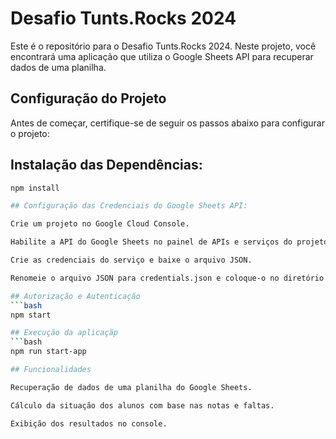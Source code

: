 # Desafio Tunts.Rocks 2024

Este é o repositório para o Desafio Tunts.Rocks 2024. Neste projeto, você encontrará uma aplicação que utiliza o Google Sheets API para recuperar dados de uma planilha.

## Configuração do Projeto

Antes de começar, certifique-se de seguir os passos abaixo para configurar o projeto:

## Instalação das Dependências:
   ```bash
   npm install

## Configuração das Credenciais do Google Sheets API:

  Crie um projeto no Google Cloud Console.
  
  Habilite a API do Google Sheets no painel de APIs e serviços do projeto.
  
  Crie as credenciais do serviço e baixe o arquivo JSON.
  
  Renomeie o arquivo JSON para credentials.json e coloque-o no diretório do projeto.

## Autorização e Autenticação
   ```bash
   npm start

## Execução da aplicaçãp
   ```bash
   npm run start-app

## Funcionalidades

  Recuperação de dados de uma planilha do Google Sheets.

  Cálculo da situação dos alunos com base nas notas e faltas.
  
  Exibição dos resultados no console.

  
   
